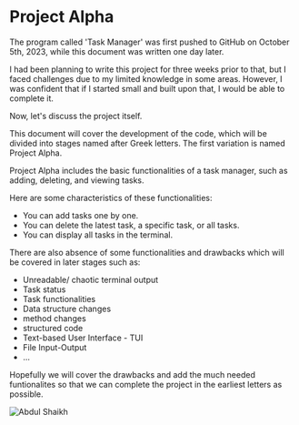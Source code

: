 # Project Alpha
The program called 'Task Manager' was first pushed to GitHub on October 5th, 2023, while this document was written one day later. 

I had been planning to write this project for three weeks prior to that, but I faced challenges due to my limited knowledge in some areas. However, I was confident that if I started small and built upon that, I would be able to complete it.

Now, let's discuss the project itself.  

This document will cover the development of the code, which will be divided into stages named after Greek letters. The first variation is named Project Alpha.

Project Alpha includes the basic functionalities of a task manager, such as adding, deleting, and viewing tasks. 

Here are some characteristics of these functionalities:  
* You can add tasks one by one.
* You can delete the latest task, a specific task, or all tasks.
* You can display all tasks in the terminal.

There are also absence of some functionalities and drawbacks which will be covered in later stages such as:

* Unreadable/ chaotic terminal output
* Task status
* Task functionalities
* Data structure changes
* method changes
* structured code
* Text-based User Interface - TUI
* File Input-Output
* ...

Hopefully we will cover the drawbacks and add the much needed funtionalites so that we can complete the project in the earliest letters as possible.

![Abdul Shaikh](https://www.linkedin.com/in/abdulshaikh55/)